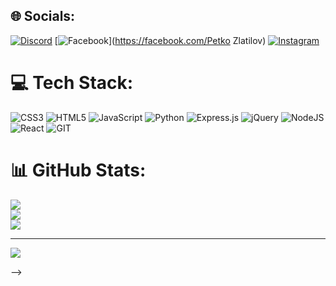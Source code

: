 
## 🌐 Socials:
[![Discord](https://img.shields.io/badge/Discord-%237289DA.svg?logo=discord&logoColor=white)](https://discord.gg/petko_petkov) [![Facebook](https://img.shields.io/badge/Facebook-%231877F2.svg?logo=Facebook&logoColor=white)](https://facebook.com/Petko Zlatilov) [![Instagram](https://img.shields.io/badge/Instagram-%23E4405F.svg?logo=Instagram&logoColor=white)](https://instagram.com/Petko_Zlatilov) 

# 💻 Tech Stack:
![CSS3](https://img.shields.io/badge/css3-%231572B6.svg?style=for-the-badge&logo=css3&logoColor=white) ![HTML5](https://img.shields.io/badge/html5-%23E34F26.svg?style=for-the-badge&logo=html5&logoColor=white) ![JavaScript](https://img.shields.io/badge/javascript-%23323330.svg?style=for-the-badge&logo=javascript&logoColor=%23F7DF1E) ![Python](https://img.shields.io/badge/python-3670A0?style=for-the-badge&logo=python&logoColor=ffdd54) ![Express.js](https://img.shields.io/badge/express.js-%23404d59.svg?style=for-the-badge&logo=express&logoColor=%2361DAFB) ![jQuery](https://img.shields.io/badge/jquery-%230769AD.svg?style=for-the-badge&logo=jquery&logoColor=white) ![NodeJS](https://img.shields.io/badge/node.js-6DA55F?style=for-the-badge&logo=node.js&logoColor=white) ![React](https://img.shields.io/badge/react-%2320232a.svg?style=for-the-badge&logo=react&logoColor=%2361DAFB) ![GIT](https://img.shields.io/badge/Git-fc6d26?style=for-the-badge&logo=git&logoColor=white)
# 📊 GitHub Stats:
![](https://github-readme-stats.vercel.app/api?username=gushteraa&theme=dark&hide_border=false&include_all_commits=true&count_private=false)<br/>
![](https://github-readme-streak-stats.herokuapp.com/?user=gushteraa&theme=dark&hide_border=false)<br/>
![](https://github-readme-stats.vercel.app/api/top-langs/?username=gushteraa&theme=dark&hide_border=false&include_all_commits=true&count_private=false&layout=compact)

---
[![](https://visitcount.itsvg.in/api?id=gushteraa&icon=0&color=3)](https://visitcount.itsvg.in)

<!-- Proudly created with GPRM ( https://gprm.itsvg.in ) -->
-->

